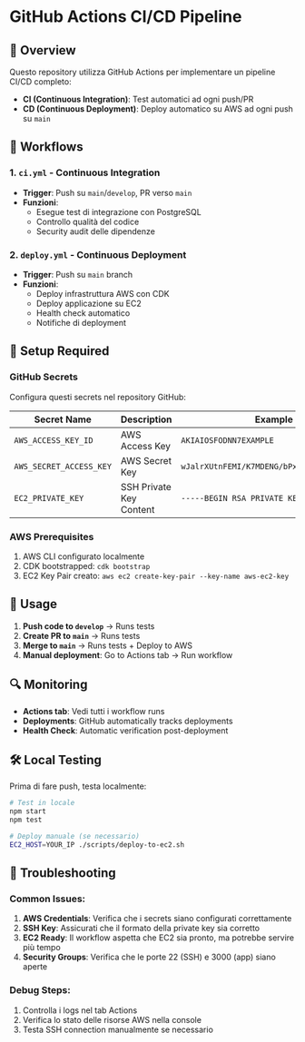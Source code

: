 # GitHub Actions CI/CD Pipeline

## 🎯 Overview

Questo repository utilizza GitHub Actions per implementare un pipeline CI/CD completo:

- **CI (Continuous Integration)**: Test automatici ad ogni push/PR
- **CD (Continuous Deployment)**: Deploy automatico su AWS ad ogni push su `main`

## 📁 Workflows

### 1. `ci.yml` - Continuous Integration
- **Trigger**: Push su `main`/`develop`, PR verso `main`
- **Funzioni**:
  - Esegue test di integrazione con PostgreSQL
  - Controllo qualità del codice
  - Security audit delle dipendenze

### 2. `deploy.yml` - Continuous Deployment
- **Trigger**: Push su `main` branch
- **Funzioni**:
  - Deploy infrastruttura AWS con CDK
  - Deploy applicazione su EC2
  - Health check automatico
  - Notifiche di deployment

## 🔧 Setup Required

### GitHub Secrets
Configura questi secrets nel repository GitHub:

| Secret Name | Description | Example |
|-------------|-------------|---------|
| `AWS_ACCESS_KEY_ID` | AWS Access Key | `AKIAIOSFODNN7EXAMPLE` |
| `AWS_SECRET_ACCESS_KEY` | AWS Secret Key | `wJalrXUtnFEMI/K7MDENG/bPxRfiCYEXAMPLEKEY` |
| `EC2_PRIVATE_KEY` | SSH Private Key Content | `-----BEGIN RSA PRIVATE KEY-----\n...` |

### AWS Prerequisites
1. AWS CLI configurato localmente
2. CDK bootstrapped: `cdk bootstrap`
3. EC2 Key Pair creato: `aws ec2 create-key-pair --key-name aws-ec2-key`

## 🚀 Usage

1. **Push code to `develop`** → Runs tests
2. **Create PR to `main`** → Runs tests  
3. **Merge to `main`** → Runs tests + Deploy to AWS
4. **Manual deployment**: Go to Actions tab → Run workflow

## 🔍 Monitoring

- **Actions tab**: Vedi tutti i workflow runs
- **Deployments**: GitHub automatically tracks deployments
- **Health Check**: Automatic verification post-deployment

## 🛠️ Local Testing

Prima di fare push, testa localmente:

```bash
# Test in locale
npm start
npm test

# Deploy manuale (se necessario)
EC2_HOST=YOUR_IP ./scripts/deploy-to-ec2.sh
```

## 🚨 Troubleshooting

### Common Issues:

1. **AWS Credentials**: Verifica che i secrets siano configurati correttamente
2. **SSH Key**: Assicurati che il formato della private key sia corretto
3. **EC2 Ready**: Il workflow aspetta che EC2 sia pronto, ma potrebbe servire più tempo
4. **Security Groups**: Verifica che le porte 22 (SSH) e 3000 (app) siano aperte

### Debug Steps:
1. Controlla i logs nel tab Actions
2. Verifica lo stato delle risorse AWS nella console
3. Testa SSH connection manualmente se necessario